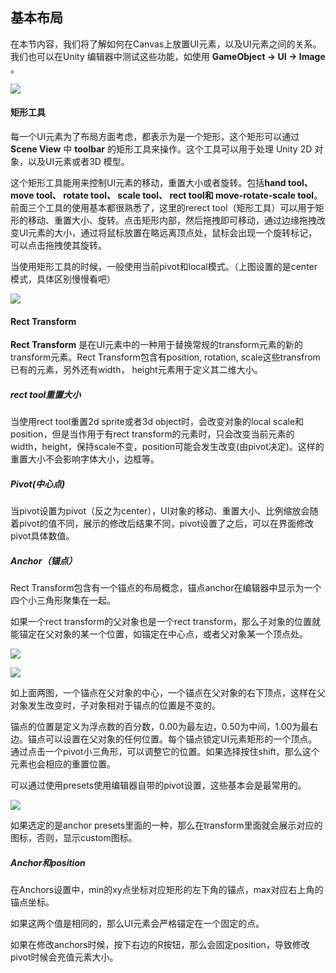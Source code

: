 ## 基本布局

在本节内容，我们将了解如何在Canvas上放置UI元素，以及UI元素之间的关系。我们也可以在Unity 编辑器中测试这些功能，如使用 **GameObject -> UI -> Image** 。

![](http://cdn.zergzerg.cn/2018-12-06ui_base.png)

#### 矩形工具

每一个UI元素为了布局方面考虑，都表示为是一个矩形，这个矩形可以通过 **Scene View** 中 **toolbar** 的矩形工具来操作。这个工具可以用于处理 Unity 2D 对象，以及UI元素或者3D 模型。

这个矩形工具能用来控制UI元素的移动，重置大小或者旋转。包括**hand tool、 move tool、 rotate tool、 scale tool、 rect tool和 move-rotate-scale tool**。 前面三个工具的使用基本都很熟悉了，这里的rerect tool（矩形工具）可以用于矩形的移动、重置大小、旋转。点击矩形内部，然后拖拽即可移动，通过边缘拖拽改变UI元素的大小，通过将鼠标放置在略远离顶点处，鼠标会出现一个旋转标记，可以点击拖拽使其旋转。

当使用矩形工具的时候，一般使用当前pivot和local模式。（上图设置的是center模式，具体区别慢慢看吧）

![](http://cdn.zergzerg.cn/2018-12-06ui_transform_full.png)

#### Rect Transform

**Rect Transform** 是在UI元素中的一种用于替换常规的transform元素的新的transform元素。Rect Transform包含有position, rotation, scale这些transfrom已有的元素，另外还有width， height元素用于定义其二维大小。

##### rect tool重置大小

当使用rect tool重置2d sprite或者3d object时，会改变对象的local scale和position，但是当作用于有rect transform的元素时，只会改变当前元素的width，height，保持scale不变，position可能会发生改变(由pivot决定)。这样的重置大小不会影响字体大小，边框等。

##### Pivot(中心点)

当pivot设置为pivot（反之为center），UI对象的移动、重置大小、比例缩放会随着pivot的值不同，展示的修改后结果不同，pivot设置了之后，可以在界面修改pivot具体数值。

##### Anchor（锚点）

Rect Transform包含有一个锚点的布局概念，锚点anchor在编辑器中显示为一个四个小三角形聚集在一起。

如果一个rect transform的父对象也是一个rect transform，那么子对象的位置就能锚定在父对象的某一个位置，如锚定在中心点，或者父对象某一个顶点处。

![](http://cdn.zergzerg.cn/UI_Anchored1.gif)

![](http://cdn.zergzerg.cn/UI_Anchored2.gif)

如上面两图，一个锚点在父对象的中心，一个锚点在父对象的右下顶点，这样在父对象发生改变时，子对象相对于锚点的位置是不变的。

锚点的位置是定义为浮点数的百分数，0.00为最左边，0.50为中间，1.00为最右边。锚点可以设置在父对象的任何位置。每个锚点锁定UI元素矩形的一个顶点。通过点击一个pivot小三角形，可以调整它的位置。如果选择按住shift，那么这个元素也会相应的重置位置。

可以通过使用presets使用编辑器自带的pivot设置，这些基本会是最常用的。

![](http://cdn.zergzerg.cn/2018-12-06ui_pivot.png)

如果选定的是anchor presets里面的一种，那么在transform里面就会展示对应的图标，否则，显示custom图标。

##### Anchor和position

在Anchors设置中，min的xy点坐标对应矩形的左下角的锚点，max对应右上角的锚点坐标。

如果这两个值是相同的，那么UI元素会严格锚定在一个固定的点。

如果在修改anchors时候，按下右边的R按钮，那么会固定position，导致修改pivot时候会充值元素大小。